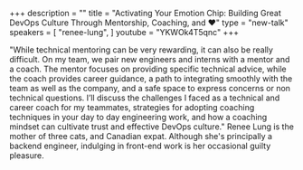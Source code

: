 +++
description = ""
title = "Activating Your Emotion Chip: Building Great DevOps Culture Through Mentorship, Coaching, and ❤️"
type = "new-talk"
speakers = [
        "renee-lung",
]
youtube = "YKWOk4T5qnc"
+++
<p>"While technical mentoring can be very rewarding, it can also be really difficult. On my team, we pair new engineers and interns with a mentor and a coach. The mentor focuses on providing specific technical advice, while the coach provides career guidance, a path to integrating smoothly with the team as well as the company, and a safe space to express concerns or non technical questions. I’ll discuss the challenges I faced as a technical and career coach for my teammates, strategies for adopting coaching techniques in your day to day engineering work, and how a coaching mindset can cultivate trust and effective DevOps culture." Renee Lung is the mother of three cats, and Canadian expat. Although she's principally a backend engineer, indulging in front-end work is her occasional guilty pleasure.</p>